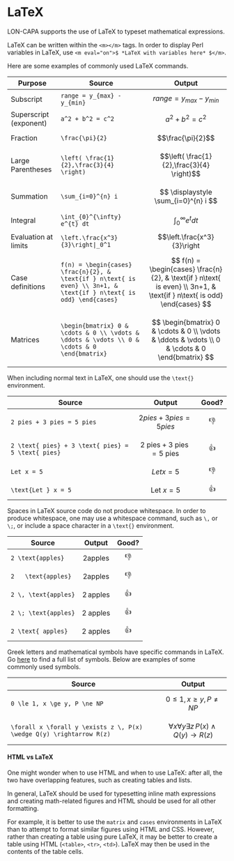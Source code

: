 LaTeX
=====

LON-CAPA supports the use of LaTeX to typeset mathematical expressions.

LaTeX can be written within the `<m></m>` tags. In order to display Perl variables in LaTeX, use `<m eval="on">$ *LaTeX with variables here* $</m>`.

Here are some examples of commonly used LaTeX commands.

| Purpose | Source | Output |
|---------|--------|:------:|
| Subscript | `range = y_{max} - y_{min}` | $$range = y_{max} - y_{min}$$ |
| Superscript (exponent) | `a^2 + b^2 = c^2` | $$a^2 + b^2 = c^2$$ |
| Fraction | `\frac{\pi}{2}` | $$\frac{\pi}{2}$$ |
| Large Parentheses | `\left( \frac{1}{2},\frac{3}{4} \right)` | $$\left( \frac{1}{2},\frac{3}{4} \right)$$ |
| Summation | `\sum_{i=0}^{n} i` | $$ \displaystyle \sum_{i=0}^{n} i $$ |
| Integral | `\int_{0}^{\infty} e^{t} dt` | $$ \displaystyle \int_{0}^{\infty} e^{t} dt $$ |
| Evaluation at limits | <code>\left.\frac{x^3}{3}\right&#124;_0^1</code> | $$\left.\frac{x^3}{3}\right|_0^1$$ |
| Case definitions | `f(n) = \begin{cases} \frac{n}{2}, & \text{if } n\text{ is even} \\ 3n+1, & \text{if } n\text{ is odd} \end{cases}` | $$ f(n) = \begin{cases} \frac{n}{2}, & \text{if } n\text{ is even} \\ 3n+1, & \text{if } n\text{ is odd} \end{cases} $$ |
| Matrices | `\begin{bmatrix} 0 & \cdots & 0 \\ \vdots & \ddots & \vdots \\ 0 & \cdots & 0 \end{bmatrix}` | $$ \begin{bmatrix} 0 & \cdots & 0 \\ \vdots & \ddots & \vdots \\ 0 & \cdots & 0 \end{bmatrix} $$ |

When including normal text in LaTeX, one should use the `\text{}` environment.

| Source | Output | Good? |
|--------|:------:|:-----:|
| `2 pies + 3 pies = 5 pies` | $$2 pies + 3 pies = 5 pies$$ | 👎 |
| `2 \text{ pies} + 3 \text{ pies} = 5 \text{ pies}` | $$2 \text{ pies} + 3 \text{ pies} = 5 \text{ pies}$$ | 👍 |
| `Let x = 5` | $$Let x = 5$$ | 👎 |
| `\text{Let } x = 5` | $$\text{Let } x = 5$$ | 👍 |

Spaces in LaTeX source code do not produce whitespace. In order to produce whitespace, one may use a whitespace command, such as `\,` or `\;`, or include a space character in a `\text{}` environment.

| Source | Output | Good? |
|--------|:------:|:-----:|
| `2 \text{apples}` | $$2 \text{apples}$$ | 👎 |
| `2   \text{apples}` | $$2    \text{apples}$$ | 👎 |
| `2 \, \text{apples}` | $$2 \, \text{apples}$$ | 👍 |
| `2 \; \text{apples}` | $$2 \; \text{apples}$$ | 👍 |
| `2 \text{ apples}` | $$2 \text{ apples}$$ | 👍 |

Greek letters and mathematical symbols have specific commands in LaTeX. Go [here](http://web.ift.uib.no/Teori/KURS/WRK/TeX/symALL.html) to find a full list of symbols. Below are examples of some commonly used symbols.

| Source | Output |
|--------|:------:|
| `0 \le 1, x \ge y, P \ne NP` | $$0 \le 1, x \ge y, P \ne NP$$ |
| `\forall x \forall y \exists z \, P(x) \wedge Q(y) \rightarrow R(z)` | $$\forall x \forall y \exists z \, P(x) \wedge Q(y) \rightarrow R(z)$$ |

#### HTML vs LaTeX

One might wonder when to use HTML and when to use LaTeX: after all, the two have overlapping features, such as creating tables and lists.

In general, LaTeX should be used for typesetting inline math expressions and creating math-related figures and HTML should be used for all other formatting.

For example, it is better to use the `matrix` and `cases` environments in LaTeX than to attempt to format similar figures using HTML and CSS. However, rather than creating a table using pure LaTeX, it may be better to create a table using HTML (`<table>`, `<tr>`, `<td>`). LaTeX may then be used in the contents of the table cells.
